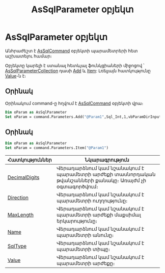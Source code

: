 ﻿---
layout: page
title: "AsSqlParameter օբյեկտ"
---

# AsSqlParameter օբյեկտ 

Անհրաժեշտ է [AsSqlCommand](AsSqlCommand.md) օբյեկտի պարամետրերի հետ աշխատելու համար։

Օբյեկտը կարելի է ստանալ հետևյալ ֆունկցիաների միջոցով ՝  [AsSqlParameterCollection](../Functions/AsSqlParameterCollection.md) դասի 
[Add](AsSqlParameterCollection/Add.md) և [Item](AsSqlParameterCollection/Item.md): Լռելյայն հատկությունը [Value](AsSqlParameter/Value.md)-ն է։

## Օրինակ

Օրինակում command-ը հղվում է [AsSqlCommand](AsSqlCommand.md) օբյեկտի վրա։

``` vb
Dim oParam as AsSqlParameter
Set oParam = command.Parameters.Add("@Param1",Sql_Int,1,vbParamDirInput)
```

## Օրինակ


``` vb
Dim oParam as AsSqlParameter
Set oParam = command.Parameters.Item("@Param1")
```


| Հատկություններ | Նկարագրություն |
|--|--|
| [DecimalDigits](AsSqlParameter/DecimalDigits.md) | Վերադարձնում կամ նշանակում է պարամետրի արժեքի տասնորդական թվանշանների քանակը։ Առայժմ չի օգտագործվում։ |
| [Direction](AsSqlParameter/Direction.md) | Վերադարձնում կամ նշանակում է պարամետրի ուղղությունը։ |
| [MaxLength](AsSqlParameter/MaxLength.md) | Վերադարձնում կամ նշանակում է պարամետրի արժեքի մաքսիմալ երկարությունը։ |
| [Name](AsSqlParameter/Name.md) | Վերադարձնում կամ նշանակում է պարամետրի անունը։ |
| [SqlType](AsSqlParameter/SqlType.md) | Վերադարձնում կամ նշանակում է պարամետրի տիպը։ |
| [Value](AsSqlParameter/Value.md) | Վերադարձնում կամ նշանակում է պարամետրի արժեքը։ |

